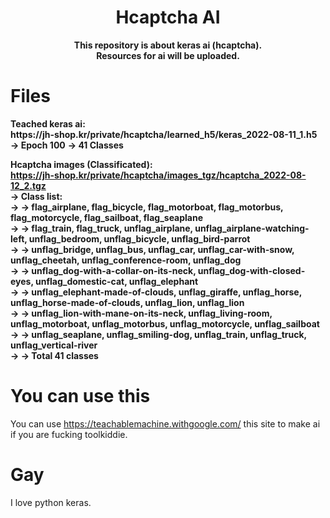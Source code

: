 <h1 align="center">Hcaptcha AI</h1>

<p align='center'>
  <b>This repository is about keras ai (hcaptcha).</b><br>
  <b>Resources for ai will be uploaded.</b><br>
</p>


# Files

<p>
  <b>Teached keras ai:</b><br>
  <b>https://jh-shop.kr/private/hcaptcha/learned_h5/keras_2022-08-11_1.h5</b><br>
  <b> -> Epoch 100</b>
  <b> -> 41 Classes</b>
  
  <b>Hcaptcha images (Classificated):</b><br>
  <b>https://jh-shop.kr/private/hcaptcha/images_tgz/hcaptcha_2022-08-12_2.tgz</b><br>
  <b> -> Class list:</b><br>
  <b> -> -> flag_airplane, flag_bicycle, flag_motorboat, flag_motorbus, flag_motorcycle, flag_sailboat, flag_seaplane</b><br>
  <b> -> -> flag_train, flag_truck, unflag_airplane, unflag_airplane-watching-left, unflag_bedroom, unflag_bicycle, unflag_bird-parrot</b><br>
  <b> -> -> unflag_bridge, unflag_bus, unflag_car, unflag_car-with-snow, unflag_cheetah, unflag_conference-room, unflag_dog</b><br>
  <b> -> -> unflag_dog-with-a-collar-on-its-neck, unflag_dog-with-closed-eyes, unflag_domestic-cat, unflag_elephant</b><br>
  <b> -> -> unflag_elephant-made-of-clouds, unflag_giraffe, unflag_horse, unflag_horse-made-of-clouds, unflag_lion, unflag_lion</b><br>
  <b> -> -> unflag_lion-with-mane-on-its-neck, unflag_living-room, unflag_motorboat, unflag_motorbus, unflag_motorcycle, unflag_sailboat</b><br>
  <b> -> -> unflag_seaplane, unflag_smiling-dog, unflag_train, unflag_truck, unflag_vertical-river</b><br>
  <b> -> -> Total 41 classes</b>
</p>

# You can use this

You can use https://teachablemachine.withgoogle.com/ this site to make ai if you are fucking toolkiddie.

# Gay

I love python keras.
